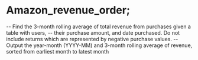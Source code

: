 # Amazon_revenue_order;
-- Find the 3-month rolling average of total revenue from purchases given a table with users, 
-- their purchase amount, and date purchased. Do not include returns which are represented by negative purchase values.
-- Output the year-month (YYYY-MM) and 3-month rolling average of revenue, sorted from earliest month to latest month
